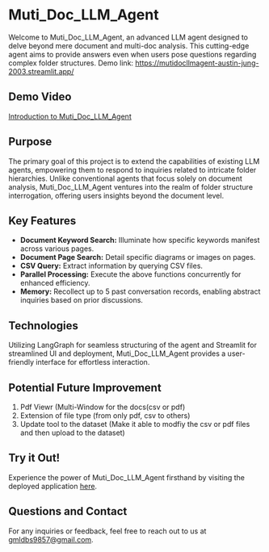 # Muti_Doc_LLM_Agent

Welcome to Muti_Doc_LLM_Agent, an advanced LLM agent designed to delve beyond mere document and multi-doc analysis. This cutting-edge agent aims to provide answers even when users pose questions regarding complex folder structures. Demo link: https://mutidocllmagent-austin-jung-2003.streamlit.app/

## Demo Video
[Introduction to Muti_Doc_LLM_Agent](https://www.youtube.com/watch?v=__2Wi_KOWPk)

## Purpose

The primary goal of this project is to extend the capabilities of existing LLM agents, empowering them to respond to inquiries related to intricate folder hierarchies. Unlike conventional agents that focus solely on document analysis, Muti_Doc_LLM_Agent ventures into the realm of folder structure interrogation, offering users insights beyond the document level.

## Key Features

- **Document Keyword Search:** Illuminate how specific keywords manifest across various pages.
- **Document Page Search:** Detail specific diagrams or images on pages.
- **CSV Query:** Extract information by querying CSV files.
- **Parallel Processing:** Execute the above functions concurrently for enhanced efficiency.
- **Memory:** Recollect up to 5 past conversation records, enabling abstract inquiries based on prior discussions.

## Technologies

Utilizing LangGraph for seamless structuring of the agent and Streamlit for streamlined UI and deployment, Muti_Doc_LLM_Agent provides a user-friendly interface for effortless interaction.

## Potential Future Improvement

1. Pdf Viewr (Multi-Window for the docs(csv or pdf)
2. Extension of file type (from only pdf, csv to others)
3. Update tool to the dataset (Make it able to modfiy the csv or pdf files and then upload to the dataset)

## Try it Out!

Experience the power of Muti_Doc_LLM_Agent firsthand by visiting the deployed application [here](https://mutidocllmagent-austin-jung-2003.streamlit.app/).

## Questions and Contact

For any inquiries or feedback, feel free to reach out to us at gmldbs9857@gmail.com.
